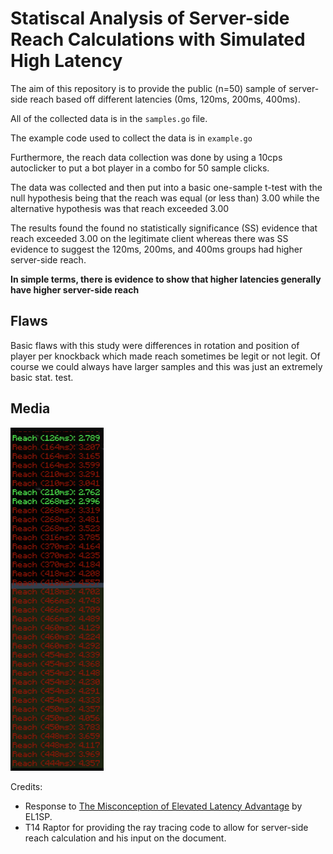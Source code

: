 # Statiscal Analysis of Server-side Reach Calculations with Simulated High Latency

The aim of this repository is to provide the public (n=50) sample of server-side reach
based off different latencies (0ms, 120ms, 200ms, 400ms).

All of the collected data is in the `samples.go` file.

The example code used to collect the data is in `example.go`

Furthermore, the reach data collection was done by using a 10cps
autoclicker to put a bot player in a combo for 50 sample clicks.

The data was collected and then put into a basic one-sample t-test with the null hypothesis being that the reach was equal (or less than) 3.00
while the alternative hypothesis was that reach exceeded 3.00

The results found the found no statistically significance (SS) evidence that reach exceeded 3.00 on the legitimate client
whereas there was SS evidence to suggest the 120ms, 200ms, and 400ms groups had higher server-side reach.

__In simple terms, there is evidence to show that higher latencies generally have higher server-side reach__

## Flaws
Basic flaws with this study were differences in rotation and position of player per knockback which made reach sometimes be legit or not legit. Of course we could always have larger samples and this was just an extremely basic stat. test.

## Media
![400ms sample](img.png)

Credits:
- Response to [The Misconception of Elevated Latency Advantage](https://docs.google.com/document/d/1DWfOcviWsiwFz_gL8H9a8BQA0Sf4gRTYTB2F91fTm2s/edit) by EL1SP.
- T14 Raptor for providing the ray tracing code to allow for server-side reach calculation and his input on the document.